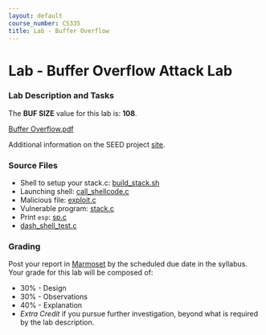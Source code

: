 ```yaml
---
layout: default
course_number: CS335
title: Lab - Buffer Overflow
---
```


# Lab - Buffer Overflow Attack Lab

### Lab Description and Tasks

The **BUF SIZE** value for this lab is: **108**.

[Buffer Overflow.pdf](Buffer_Overflow.pdf)


Additional information on the SEED project [site](http://www.cis.syr.edu/~wedu/seed/Labs_16.04/Software/Buffer_Overflow/).

### Source Files
- Shell to setup your stack.c: [build_stack.sh](buffer/build_stack.sh)
- Launching shell: [call_shellcode.c](buffer/call_shellcode.c)
- Malicious file: [exploit.c](buffer/exploit.c)
- Vulnerable program: [stack.c](buffer/stack.c)
- Print ```esp```: [sp.c](buffer/sp.c)
- [dash_shell_test.c](buffer/dash_shell_test.c)

### Grading

Post your report in [Marmoset](https://cs.ycp.edu/marmoset) by the scheduled due date in the syllabus. Your grade for this lab will be composed of:
- 30% - Design
- 30% - Observations
- 40% - Explanation
- *Extra Credit* if you pursue further investigation, beyond what is required by the lab description.
